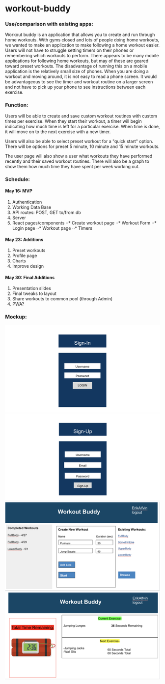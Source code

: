 # workout-buddy

### Use/comparison with existing apps:

Workout buddy is an application that allows you to create and run through home workouts. With gyms closed and lots of people doing home workouts, we wanted to make an application to make following a home workout easier. Users will not have to struggle setting timers on their phones or remembering which workouts to perform. There appears to be many mobile applications for following home workouts, but may of these are geared toward preset workouts. The disadvantage of running this on a mobile application is the relatively small size of phones. When you are doing a workout and moving around, it is not easy to read a phone screen. It would be advantageous to see the timer and workout routine on a larger screen and not have to pick up your phone to see instructions between each exercise.

### Function:

Users will be able to create and save custom workout routines with custom times per exercise. When they start their workout, a timer will begin indicating how much time is left for a particular exercise. When time is done, it will move on to the next exercise with a new timer.

Users will also be able to select preset workout for a "quick start" option. There will be options for preset 5 minute, 10 minute and 15 minute workouts.

The user page will also show a user what workouts they have performed recently and their saved workout routines. There will also be a graph to show them how much time they have spent per week working out.

### Schedule:

#### May 16: MVP
1. Authentication
2. Working Data Base
3. API routes: POST, GET to/from db
4. Server
5. React pages/components
    ⋅⋅* Create workout page
    ⋅⋅* Workout Form
    ⋅⋅* Login page
    ⋅⋅* Workout page
    ⋅⋅* Timers

#### May 23: Additions
1. Preset workouts
2. Profile page
3. Charts
4. Improve design

#### May 30: Final Additions
1. Presentation slides
2. Final tweaks to layout
3. Share workouts to common pool (through Admin)
4. PWA?

### Mockup:
![Sign In](./Sign-in.jpg?raw=true "Sign In")
![Sign Up](./Sign-up.jpg?raw=true "Sign Up")
![Workout Buddy](./landingPage.jpg?raw=true "Workout Buddy")
![Workout Page](./Workout-Page.jpg?raw=true "Workout Page")